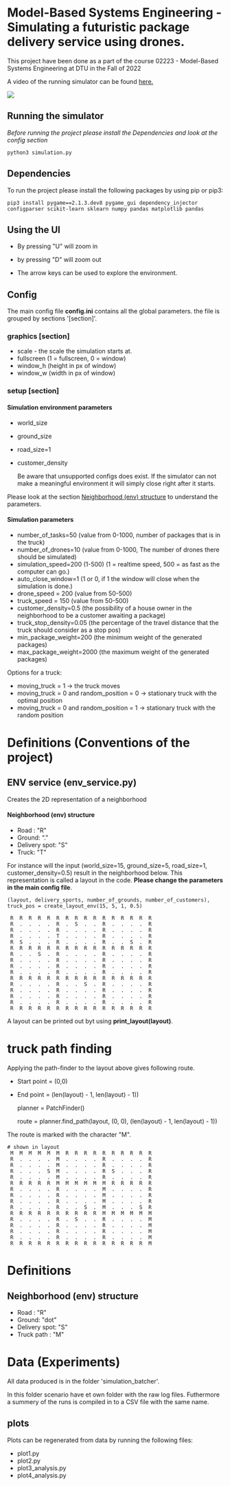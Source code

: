 # Model-Based Systems Engineering - Simulating a futuristic package delivery service using drones.

This project have been done as a part of the course 02223 - Model-Based Systems Engineering at DTU in the Fall of 2022

A video of the running simulator can be found [here.](https://youtu.be/Zj8hlKBSeCk)

![](GUI/img.png)

## Running the simulator 

*Before running the project please install the Dependencies and look at the config section*

    python3 simulation.py 

## Dependencies 

To run the project please install the following packages by using pip or pip3:

    pip3 install pygame==2.1.3.dev8 pygame_gui dependency_injector configparser scikit-learn sklearn numpy pandas matplotlib pandas

## Using the UI

- By pressing "U" will zoom in
- by pressing "D" will zoom out

- The arrow keys can be used to explore the environment.

## Config 

The main config file **config.ini** contains all the global parameters. the file is grouped by sections '[section]'.

### graphics [section]

* scale - the scale the simulation starts at.
* fullscreen (1 = fullscreen, 0 = window)
* window_h (height in px of window)
* window_w (width in px of window)

### setup [section]

#### Simulation environment parameters
* world_size
* ground_size
* road_size=1
* customer_density

    Be aware that unsupported configs does exist. If the simulator can not make a meaningful environment it will simply close right after it starts.

Please look at the section [Neighborhood (env) structure](#neighborhood-env-structure) to understand the parameters.

#### Simulation parameters 

* number_of_tasks=50 (value from 0-1000, number of packages that is in the truck)
* number_of_drones=10 (value from 0-1000, The number of drones there should be simulated)
* simulation_speed=200 (1-500) (1 = realtime speed, 500 = as fast as the computer can go.)
* auto_close_window=1 (1 or 0, if 1 the window will close when the simulation is done.)
* drone_speed = 200 (value from 50-500)
* truck_speed = 150 (value from 50-500)
* customer_density=0.5 (the possibility of a house owner in the neighborhood to be a customer awaiting a package)
* truck_stop_density=0.05 (the percentage of the travel distance that the truck should consider as a stop pos)
* min_package_weight=200 (the minimum weight of the generated packages)
* max_package_weight=2000 (the maximum weight of the generated packages)

Options for a truck: 
* moving_truck = 1 -> the truck moves
* moving_truck = 0 and random_position = 0 -> stationary truck with the optimal position
* moving_truck = 0 and random_position = 1 -> stationary truck with the random position

# Definitions (Conventions of the project)

## ENV service (env_service.py) 

Creates the 2D representation of a neighborhood

#### Neighborhood (env) structure

* Road : "R"
* Ground: “.”
* Delivery spot: "S"
* Truck: "T"

For instance will the input (world_size=15, ground_size=5, road_size=1, customer_density=0.5) result in the neighborhood
below. This representation is called a layout in the code. **Please change the parameters in the main config file**.

    (layout, delivery_sports, number_of_grounds, number_of_customers), truck_pos = create_layout_env(15, 5, 1, 0.5)

     R  R  R  R  R  R  R  R  R  R  R  R  R  R  R  R 
     R  .  .  .  .  R  .  S  .  .  R  .  .  .  .  R 
     R  .  .  .  .  R  .  .  .  .  R  .  .  .  .  R 
     R  .  .  .  .  T  .  .  .  .  R  .  .  .  .  R 
     R  S  .  .  .  R  .  .  .  .  R  .  .  S  .  R 
     R  R  R  R  R  R  R  R  R  R  R  R  R  R  R  R 
     R  .  .  S  .  R  .  .  .  .  R  .  .  .  .  R 
     R  .  .  .  .  R  .  .  .  .  R  .  .  .  .  R 
     R  .  .  .  .  R  .  .  .  .  R  .  .  .  .  R 
     R  .  .  .  .  R  .  .  .  .  R  .  .  .  .  R 
     R  R  R  R  R  R  R  R  R  R  R  R  R  R  R  R 
     R  .  .  .  .  R  .  .  S  .  R  .  .  .  .  R 
     R  .  .  .  .  R  .  .  .  .  R  .  .  .  .  R 
     R  .  .  .  .  R  .  .  .  .  R  .  .  .  .  R 
     R  .  .  .  .  R  .  .  .  .  R  .  .  .  .  R 
     R  R  R  R  R  R  R  R  R  R  R  R  R  R  R  R 

A layout can be printed out byt using **print_layout(layout)**.

# truck path finding

Applying the path-finder to the layout above gives following route. 

* Start point = (0,0)
* End point = (len(layout) - 1, len(layout) - 1))

    planner = PatchFinder()

    route = planner.find_path(layout, (0, 0), (len(layout) - 1, len(layout) - 1))

The route is marked with the character "M".

    # shown in layout
     M  M  M  M  M  M  R  R  R  R  R  R  R  R  R  R 
     R  .  .  .  .  M  .  .  .  .  R  .  .  .  .  R 
     R  .  .  .  .  M  .  .  .  .  R  .  .  .  .  R 
     R  .  .  .  S  M  .  .  .  .  R  S  .  .  .  R 
     R  .  .  .  .  M  .  .  .  .  R  .  .  .  .  R 
     R  R  R  R  R  M  M  M  M  M  M  R  R  R  R  R 
     R  .  .  .  .  R  .  .  .  .  M  .  .  .  .  R 
     R  .  .  .  .  R  .  .  .  .  M  .  .  .  .  R 
     R  .  .  .  .  R  .  .  .  .  M  .  .  .  .  R 
     R  .  .  .  .  R  .  .  S  .  M  .  .  .  S  R 
     R  R  R  R  R  R  R  R  R  R  M  M  M  M  M  M 
     R  .  .  .  .  R  .  S  .  .  R  .  .  .  .  M 
     R  .  .  .  .  R  .  .  .  .  R  .  .  .  .  M 
     R  .  .  .  .  R  .  .  .  .  R  .  .  .  .  M 
     R  .  .  .  .  R  .  .  .  .  R  .  .  .  .  M 
     R  R  R  R  R  R  R  R  R  R  R  R  R  R  R  M 

# Definitions 

## Neighborhood (env) structure

* Road : "R"
* Ground: "dot"
* Delivery spot: "S"
* Truck path : "M" 

# Data (Experiments)

All data produced is in the folder 'simulation_batcher'.

In this folder scenario have et own folder with the raw log files. Futhermore a summery of the runs is compiled in to a CSV file with the same name.

## plots

Plots can be regenerated from data by running the following files:

* plot1.py
* plot2.py
* plot3_analysis.py
* plot4_analysis.py
